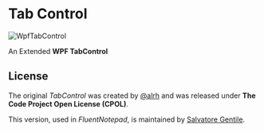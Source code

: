 Tab Control
===========
![WpfTabControl](http://www.codeproject.com/KB/WPF/WpfTabControl/TabControl_Default.jpg)

An Extended **WPF TabControl**

License
-------
The original _TabControl_ was created by [@alrh](http://www.codeproject.com/Articles/20860/An-Extended-WPF-TabControl) and was released under **The Code Project Open License (CPOL)**.

This version, used in _FluentNotepad_, is maintained by [Salvatore Gentile](https://twitter.com/_sgentile).

